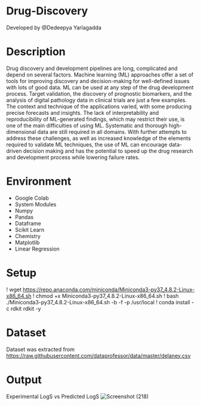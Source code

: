 # Drug-Discovery
Developed by @Dedeepya Yarlagadda

# Description
Drug discovery and development pipelines are long, complicated and depend on several factors. Machine learning (ML) approaches offer a set of tools for improving discovery and decision-making for well-defined issues with lots of good data. ML can be used at any step of the drug development process. Target validation, the discovery of prognostic biomarkers, and the analysis of digital pathology data in clinical trials are just a few examples. The context and technique of the applications varied, with some producing precise forecasts and insights. The lack of interpretability and reproducibility of ML-generated findings, which may restrict their use, is one of the main difficulties of using ML. Systematic and thorough high-dimensional data are still required in all domains. With further attempts to address these challenges, as well as increased knowledge of the elements required to validate ML techniques, the use of ML can encourage data-driven decision making and has the potential to speed up the drug research and development process while lowering failure rates.

# Environment
- Google Colab
- System Modules
- Numpy
- Pandas
- Dataframe
- Scikit Learn
- Chemistry
- Matplotlib
- Linear Regression

# Setup
! wget https://repo.anaconda.com/miniconda/Miniconda3-py37_4.8.2-Linux-x86_64.sh 
! chmod +x Miniconda3-py37_4.8.2-Linux-x86_64.sh 
! bash ./Miniconda3-py37_4.8.2-Linux-x86_64.sh -b -f -p /usr/local 
! conda install -c rdkit rdkit -y 


# Dataset
Dataset was extracted from https://raw.githubusercontent.com/dataprofessor/data/master/delaney.csv

# Output
Experimental LogS vs Predicted LogS
![Screenshot (218)](https://user-images.githubusercontent.com/48832097/192740465-4803c3e5-34a0-4b61-b8f0-855d6e798ec9.png)

